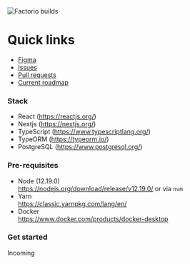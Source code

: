 <img src="https://user-images.githubusercontent.com/3461986/98061159-41affb80-1e19-11eb-81d3-3d27f174cf8d.png" alt="Factorio builds" align="center" />

<br />

# Quick links

- [Figma](https://www.figma.com/file/eDiTI6ZiAHHgoGSgXaWBO0/factorio-builds?node-id=393%3A11)
- [Issues](https://github.com/veksen/factorio-builds/issues)
- [Pull requests](https://github.com/veksen/factorio-builds/pulls)
- [Current roadmap](https://github.com/veksen/factorio-builds/milestones)

### Stack

- React (https://reactjs.org/)
- Nextjs (https://nextjs.org/)
- TypeScript (https://www.typescriptlang.org/)
- TypeORM (https://typeorm.io/)
- PostgreSQL (https://www.postgresql.org/)

### Pre-requisites

- Node (12.19.0)<br />
  https://nodejs.org/download/release/v12.19.0/ or via `nvm`<br />
- Yarn<br />
  https://classic.yarnpkg.com/lang/en/
- Docker<br />
  https://www.docker.com/products/docker-desktop

### Get started

Incoming
